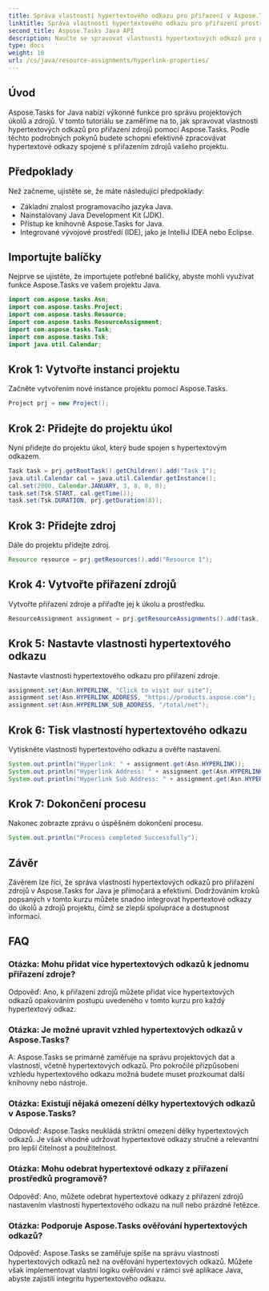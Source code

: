 ```yaml
---
title: Správa vlastností hypertextového odkazu pro přiřazení v Aspose.Tasks
linktitle: Správa vlastností hypertextového odkazu pro přiřazení prostředků v Aspose.Tasks
second_title: Aspose.Tasks Java API
description: Naučte se spravovat vlastnosti hypertextových odkazů pro přiřazení zdrojů v Aspose.Tasks for Java. Vylepšete spolupráci a dostupnost při řízení projektů.
type: docs
weight: 16
url: /cs/java/resource-assignments/hyperlink-properties/
---
```

## Úvod
Aspose.Tasks for Java nabízí výkonné funkce pro správu projektových úkolů a zdrojů. V tomto tutoriálu se zaměříme na to, jak spravovat vlastnosti hypertextových odkazů pro přiřazení zdrojů pomocí Aspose.Tasks. Podle těchto podrobných pokynů budete schopni efektivně zpracovávat hypertextové odkazy spojené s přiřazením zdrojů vašeho projektu.
## Předpoklady
Než začneme, ujistěte se, že máte následující předpoklady:
- Základní znalost programovacího jazyka Java.
- Nainstalovaný Java Development Kit (JDK).
- Přístup ke knihovně Aspose.Tasks for Java.
- Integrované vývojové prostředí (IDE), jako je IntelliJ IDEA nebo Eclipse.

## Importujte balíčky
Nejprve se ujistěte, že importujete potřebné balíčky, abyste mohli využívat funkce Aspose.Tasks ve vašem projektu Java.
```java
import com.aspose.tasks.Asn;
import com.aspose.tasks.Project;
import com.aspose.tasks.Resource;
import com.aspose.tasks.ResourceAssignment;
import com.aspose.tasks.Task;
import com.aspose.tasks.Tsk;
import java.util.Calendar;
```
## Krok 1: Vytvořte instanci projektu
Začněte vytvořením nové instance projektu pomocí Aspose.Tasks.
```java
Project prj = new Project();
```
## Krok 2: Přidejte do projektu úkol
Nyní přidejte do projektu úkol, který bude spojen s hypertextovým odkazem.
```java
Task task = prj.getRootTask().getChildren().add("Task 1");
java.util.Calendar cal = java.util.Calendar.getInstance();
cal.set(2000, Calendar.JANUARY, 3, 8, 0, 0);
task.set(Tsk.START, cal.getTime());
task.set(Tsk.DURATION, prj.getDuration(8));
```
## Krok 3: Přidejte zdroj
Dále do projektu přidejte zdroj.
```java
Resource resource = prj.getResources().add("Resource 1");
```
## Krok 4: Vytvořte přiřazení zdrojů
Vytvořte přiřazení zdroje a přiřaďte jej k úkolu a prostředku.
```java
ResourceAssignment assignment = prj.getResourceAssignments().add(task, resource);
```
## Krok 5: Nastavte vlastnosti hypertextového odkazu
Nastavte vlastnosti hypertextového odkazu pro přiřazení zdroje.
```java
assignment.set(Asn.HYPERLINK, "Click to visit our site");
assignment.set(Asn.HYPERLINK_ADDRESS, "https://products.aspose.com");
assignment.set(Asn.HYPERLINK_SUB_ADDRESS, "/total/net");
```
## Krok 6: Tisk vlastností hypertextového odkazu
Vytiskněte vlastnosti hypertextového odkazu a ověřte nastavení.
```java
System.out.println("Hyperlink: " + assignment.get(Asn.HYPERLINK));
System.out.println("Hyperlink Address: " + assignment.get(Asn.HYPERLINK_ADDRESS));
System.out.println("Hyperlink Sub Address: " + assignment.get(Asn.HYPERLINK_SUB_ADDRESS));
```
## Krok 7: Dokončení procesu
Nakonec zobrazte zprávu o úspěšném dokončení procesu.
```java
System.out.println("Process completed Successfully");
```

## Závěr
Závěrem lze říci, že správa vlastností hypertextových odkazů pro přiřazení zdrojů v Aspose.Tasks for Java je přímočará a efektivní. Dodržováním kroků popsaných v tomto kurzu můžete snadno integrovat hypertextové odkazy do úkolů a zdrojů projektu, čímž se zlepší spolupráce a dostupnost informací.
## FAQ
### Otázka: Mohu přidat více hypertextových odkazů k jednomu přiřazení zdroje?
Odpověď: Ano, k přiřazení zdrojů můžete přidat více hypertextových odkazů opakováním postupu uvedeného v tomto kurzu pro každý hypertextový odkaz.
### Otázka: Je možné upravit vzhled hypertextových odkazů v Aspose.Tasks?
A: Aspose.Tasks se primárně zaměřuje na správu projektových dat a vlastností, včetně hypertextových odkazů. Pro pokročilé přizpůsobení vzhledu hypertextového odkazu možná budete muset prozkoumat další knihovny nebo nástroje.
### Otázka: Existují nějaká omezení délky hypertextových odkazů v Aspose.Tasks?
Odpověď: Aspose.Tasks neukládá striktní omezení délky hypertextových odkazů. Je však vhodné udržovat hypertextové odkazy stručné a relevantní pro lepší čitelnost a použitelnost.
### Otázka: Mohu odebrat hypertextové odkazy z přiřazení prostředků programově?
Odpověď: Ano, můžete odebrat hypertextové odkazy z přiřazení zdrojů nastavením vlastností hypertextového odkazu na null nebo prázdné řetězce.
### Otázka: Podporuje Aspose.Tasks ověřování hypertextových odkazů?
Odpověď: Aspose.Tasks se zaměřuje spíše na správu vlastností hypertextových odkazů než na ověřování hypertextových odkazů. Můžete však implementovat vlastní logiku ověřování v rámci své aplikace Java, abyste zajistili integritu hypertextového odkazu.